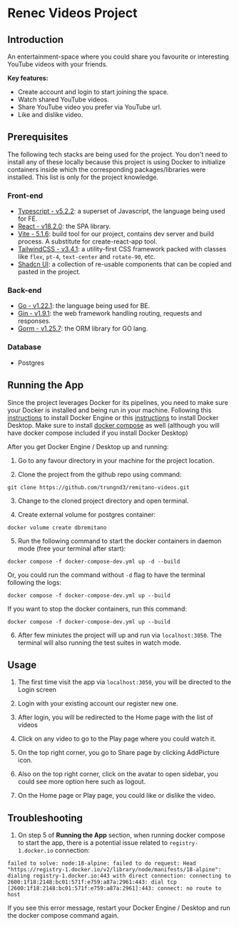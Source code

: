 # Renec Videos Project

## Introduction

An entertainment-space where you could share you favourite or interesting YouTube videos with your friends.

**Key features:**

- Create account and login to start joining the space.
- Watch shared YouTube videos.
- Share YouTube video you prefer via YouTube url.
- Like and dislike video.

## Prerequisites

The following tech stacks are being used for the project. You don't need to install any of these locally because this project is using Docker to initialize containers inside which the corresponding packages/libraries were installed. This list is only for the project knowledge.

### Front-end

- [Typescript - v5.2.2](https://www.typescriptlang.org/): a superset of Javascript, the language being used for FE.
- [React - v18.2.0](https://react.dev/): the SPA library.
- [Vite - 5.1.6](https://vitejs.dev/): build tool for our project, contains dev server and build process. A substitute for create-react-app tool.
- [TailwindCSS - v3.4.1](https://tailwindcss.com/): a utility-first CSS framework packed with classes like `flex`, `pt-4`, `text-center` and `rotate-90`, etc.
- [Shadcn UI](https://ui.shadcn.com/): a collection of re-usable components that can be copied and pasted in the project.

### Back-end

- [Go - v1.22.1](https://go.dev/): the language being used for BE.
- [Gin - v1.9.1](https://gin-gonic.com/): the web framework handling routing, requests and responses.
- [Gorm - v1.25.7](https://gorm.io/): the ORM library for GO lang.

### Database

- Postgres

## Running the App

Since the project leverages Docker for its pipelines, you need to make sure your Docker is installed and being run in your machine.
Following this [instructions](https://docs.docker.com/engine/install/) to install Docker Engine or this [instructions](https://docs.docker.com/desktop/install/mac-install/) to install Docker Desktop.
Make sure to install [docker compose](https://docs.docker.com/compose/install/) as well (although you will have docker compose included if you install Docker Desktop)

After you get Docker Engine / Desktop up and running:

1. Go to any favour directory in your machine for the project location.

2. Clone the project from the github repo using command:

```
git clone https://github.com/trungnd3/remitano-videos.git
```

3. Change to the cloned project directory and open terminal.

4. Create external volume for postgres container:

```
docker volume create dbremitano
```

5. Run the following command to start the docker containers in daemon mode (free your terminal after start):

```
docker compose -f docker-compose-dev.yml up -d --build
```

Or, you could run the command without `-d` flag to have the terminal following the logs:

```
docker compose -f docker-compose-dev.yml up --build
```

If you want to stop the docker containers, run this command:

```
docker compose -f docker-compose-dev.yml up --build
```

6. After few miniutes the project will up and run via `localhost:3050`. The terminal will also running the test suites in watch mode.

## Usage

1. The first time visit the app via `localhost:3050`, you will be directed to the Login screen

2. Login with your existing account our register new one.

3. After login, you will be redirected to the Home page with the list of videos

4. Click on any video to go to the Play page where you could watch it.

5. On the top right corner, you go to Share page by clicking AddPicture icon.

6. Also on the top right corner, click on the avatar to open sidebar, you could see more option here such as logout.

7. On the Home page or Play page, you could like or dislike the video.

## Troubleshooting

1. On step 5 of **Running the App** section, when running docker compose to start the app, there is a potential issue related to `registry-1.docker.io` connection:

```
failed to solve: node:18-alpine: failed to do request: Head "https://registry-1.docker.io/v2/library/node/manifests/18-alpine": dialing registry-1.docker.io:443 with direct connection: connecting to 2600:1f18:2148:bc01:571f:e759:a87a:2961:443: dial tcp [2600:1f18:2148:bc01:571f:e759:a87a:2961]:443: connect: no route to host
```

If you see this error message, restart your Docker Engine / Desktop and run the docker compose command again.
